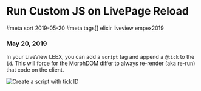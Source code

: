 # Run Custom JS on LivePage Reload
#meta sort 2019-05-20
#meta tags[] elixir liveview empex2019
### May 20, 2019

In your LiveView LEEX, you can add a `script` tag and append a `@tick` to the `id`.
This will force for the MorphDOM differ to always re-render (aka re-run) that code on the client.

![Create a script with tick ID](/10xdevelopers/assets/static/images/custom_js_liveview/script_id_with_tick.png?raw=true)

